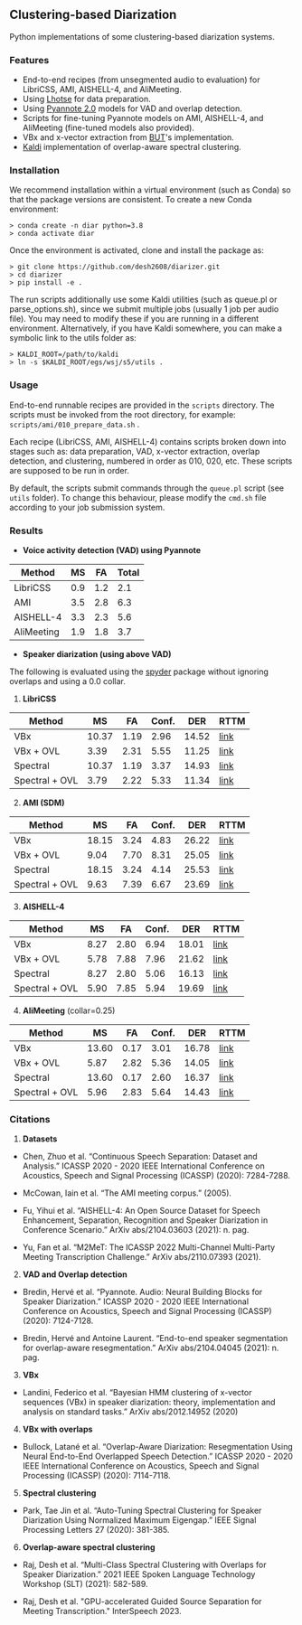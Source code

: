 ## Clustering-based Diarization

Python implementations of some clustering-based diarization systems.

### Features

* End-to-end recipes (from unsegmented audio to evaluation) for LibriCSS, AMI, AISHELL-4, and AliMeeting.
* Using [Lhotse](https://github.com/lhotse-speech/lhotse) for data preparation. 
* Using [Pyannote 2.0](https://github.com/pyannote/pyannote-audio/tree/develop) models for VAD and overlap detection.
* Scripts for fine-tuning Pyannote models on AMI, AISHELL-4, and AliMeeting (fine-tuned models also provided).
* VBx and x-vector extraction from [BUT](https://github.com/BUTSpeechFIT/VBx)'s implementation.
* [Kaldi](https://github.com/kaldi-asr/kaldi) implementation of overlap-aware spectral clustering.

### Installation

We recommend installation within a virtual environment (such as Conda) so that the
package versions are consistent. To create a new Conda environment:

```
> conda create -n diar python=3.8
> conda activate diar
```

Once the environment is activated, clone and install the package as:

```
> git clone https://github.com/desh2608/diarizer.git
> cd diarizer
> pip install -e . 
```

The run scripts additionally use some Kaldi utilities (such as queue.pl or parse_options.sh), 
since we submit multiple jobs (usually 1 job per audio file). You may need to modify these
if you are running in a different environment. Alternatively, if you have Kaldi somewhere, 
you can make a symbolic link to the utils folder as:

```
> KALDI_ROOT=/path/to/kaldi
> ln -s $KALDI_ROOT/egs/wsj/s5/utils .
```

### Usage

End-to-end runnable recipes are provided in the `scripts` directory. The scripts must be
invoked from the root directory, for example: `scripts/ami/010_prepare_data.sh` .

Each recipe (LibriCSS, AMI, AISHELL-4) contains scripts broken down into stages such as:
data preparation, VAD, x-vector extraction, overlap detection, and clustering, numbered
in order as 010, 020, etc. These scripts are supposed to be run in order.

By default, the scripts submit commands through the `queue.pl` script (see `utils` folder). To change
this behaviour, please modify the `cmd.sh` file according to your job submission system.

### Results

* **Voice activity detection (VAD) using Pyannote**

| Method   | MS    | FA | Total   |
|----------|-------|----|------|
| LibriCSS | 0.9 | 1.2 | 2.1 | 
| AMI | 3.5 | 2.8 | 6.3 |
| AISHELL-4 | 3.3 | 2.3 | 5.6 |
| AliMeeting | 1.9 | 1.8 | 3.7 |

* **Speaker diarization (using above VAD)**

The following is evaluated using the [spyder](https://github.com/desh2608/spyder) package without ignoring overlaps and using a 0.0 collar.

1. **LibriCSS**

| Method   | MS    | FA | Conf. | DER   | RTTM |
|----------|-------|----|-------|-------|------|
| VBx | 10.37 | 1.19 | 2.96 | 14.52 | [link](rttm/libricss_test_vbx.tar.gz) |
| VBx + OVL | 3.39 | 2.31 | 5.55 | 11.25 | [link](rttm/libricss_test_vbx_ovl.tar.gz) |
| Spectral | 10.37 | 1.19 | 3.37 | 14.93 |[link](rttm/libricss_test_spectral.tar.gz) |
| Spectral + OVL | 3.79 | 2.22 | 5.33 | 11.34 |[link](rttm/libricss_test_spectral_ovl.tar.gz) |

2. **AMI (SDM)**

| Method   | MS    | FA | Conf. | DER   | RTTM |
|----------|-------|----|-------|-------|------|
| VBx | 18.15 | 3.24 | 4.83 | 26.22 | [link](rttm/ami_test_vbx.tar.gz) |
| VBx + OVL | 9.04 | 7.70 | 8.31  | 25.05 | [link](rttm/ami_test_vbx_ovl.tar.gz) |
| Spectral | 18.15 | 3.24 | 4.14 | 25.53 | [link](rttm/ami_test_spectral.tar.gz) |
| Spectral + OVL | 9.63 | 7.39 | 6.67 | 23.69 | [link](rttm/ami_test_spectral_ovl.tar.gz) |

3. **AISHELL-4**

| Method   | MS    | FA | Conf. | DER   | RTTM |
|----------|-------|----|-------|-------|------|
| VBx | 8.27 | 2.80 | 6.94 | 18.01 | [link](rttm/aishell4_test_vbx.tar.gz) |
| VBx + OVL | 5.78 | 7.88 | 7.96 | 21.62 | [link](rttm/aishell4_test_vbx_ovl.tar.gz) |
| Spectral | 8.27 | 2.80 | 5.06 | 16.13 | [link](rttm/aishell4_test_spectral.tar.gz) |
| Spectral + OVL | 5.90 | 7.85 | 5.94 | 19.69 | [link](rttm/aishell4_test_spectral_ovl.tar.gz) |

4. **AliMeeting** (collar=0.25)

| Method   | MS    | FA | Conf. | DER   | RTTM |
|----------|-------|----|-------|-------|------|
| VBx | 13.60 | 0.17 | 3.01 | 16.78 | [link](rttm/alimeeting_test_vbx.tar.gz) |
| VBx + OVL | 5.87 | 2.82 | 5.36 | 14.05 | [link](rttm/alimeeting_test_vbx_ovl.tar.gz) |
| Spectral | 13.60 | 0.17 | 2.60 | 16.37 | [link](rttm/alimeeting_test_spectral.tar.gz) |
| Spectral + OVL | 5.96 | 2.83 | 5.64 | 14.43 | [link](rttm/alimeeting_test_spectral_ovl.tar.gz) |

### Citations

1. **Datasets**

* Chen, Zhuo et al. “Continuous Speech Separation: Dataset and Analysis.” ICASSP 2020 - 2020 IEEE International Conference on Acoustics, Speech and Signal Processing (ICASSP) (2020): 7284-7288.

* McCowan, Iain et al. “The AMI meeting corpus.” (2005).

* Fu, Yihui et al. “AISHELL-4: An Open Source Dataset for Speech Enhancement, Separation, Recognition and Speaker Diarization in Conference Scenario.” ArXiv abs/2104.03603 (2021): n. pag.

* Yu, Fan et al. “M2MeT: The ICASSP 2022 Multi-Channel Multi-Party Meeting Transcription Challenge.” ArXiv abs/2110.07393 (2021).

2. **VAD and Overlap detection**

* Bredin, Hervé et al. “Pyannote. Audio: Neural Building Blocks for Speaker Diarization.” ICASSP 2020 - 2020 IEEE International Conference on Acoustics, Speech and Signal Processing (ICASSP) (2020): 7124-7128.

* Bredin, Hervé and Antoine Laurent. “End-to-end speaker segmentation for overlap-aware resegmentation.” ArXiv abs/2104.04045 (2021): n. pag.

3. **VBx**

* Landini, Federico et al. “Bayesian HMM clustering of x-vector sequences (VBx) in speaker diarization: theory, implementation and analysis on standard tasks.” ArXiv abs/2012.14952 (2020)

4. **VBx with overlaps**

* Bullock, Latané et al. “Overlap-Aware Diarization: Resegmentation Using Neural End-to-End Overlapped Speech Detection.” ICASSP 2020 - 2020 IEEE International Conference on Acoustics, Speech and Signal Processing (ICASSP) (2020): 7114-7118.

5. **Spectral clustering**

* Park, Tae Jin et al. “Auto-Tuning Spectral Clustering for Speaker Diarization Using Normalized Maximum Eigengap.” IEEE Signal Processing Letters 27 (2020): 381-385.

6. **Overlap-aware spectral clustering**

* Raj, Desh et al. “Multi-Class Spectral Clustering with Overlaps for Speaker Diarization.” 2021 IEEE Spoken Language Technology Workshop (SLT) (2021): 582-589.

* Raj, Desh et al. "GPU-accelerated Guided Source Separation for Meeting Transcription." InterSpeech 2023.
